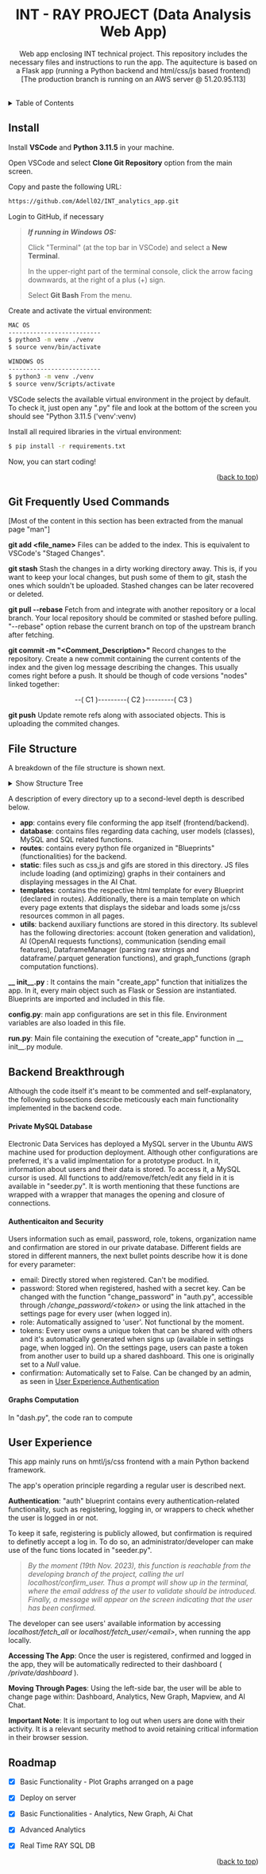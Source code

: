<div id="top"></div>

<h1 align="center"> INT - RAY PROJECT (Data Analysis Web App) </h1>

<p align="center">Web app enclosing INT technical project. This repository includes the necessary files and instructions to run the app. The aquitecture is based on a Flask app (running a Python backend and html/css/js based frontend)<br>[The production branch is running on an AWS server @ 51.20.95.113]</p>
<br />

<!-- TABLE OF CONTENTS -->
<details>
  <summary>Table of Contents</summary>
  <ol>
    <li><a href="#Install">Install</a></li>
    <li><a href='#Git Frequently Used Commands'>Git Frequently Used Commands</a></li>
    <li><a href="#File Structure">File Structure</a></li>
    <li><a href="#User Experience">User Experience</a></li>
    <li><a href="Backend Breakthrough">Backend Breakthrough</a></li>
        <ul>
            <li><a href="#Private MySQL Database">Private MySQL Database</a></li>
            <li><a href="#Authenticaiton and Security">Authenticaiton and Security</a></li>
            <li><a href="#Graphs Computation">Graphs Computation</a></li>
        </ul>
    <li><a href="#roadmap">Roadmap</a></li>

  </ol>
</details>


<!-- Install -->
<div id="Install"></div>

## Install

Install **VSCode** and **Python 3.11.5** in your machine.

Open VSCode and select **Clone Git Repository** option from the main screen.

Copy and paste the following URL:
```sh
https://github.com/Adell02/INT_analytics_app.git
```

Login to GitHub, if necessary

> **_If running in Windows OS:_** 
> 
> Click "Terminal" (at the top bar in VSCode) and select a **New Terminal**. 
> 
> In the upper-right part of the terminal console, click the arrow facing downwards, at the right of a plus (+) sign. 
> 
> Select **Git Bash** From the menu.


Create and activate the virtual environment:
```sh
MAC OS
--------------------------
$ python3 -m venv ./venv
$ source venv/bin/activate

WINDOWS OS
--------------------------
$ python3 -m venv ./venv
$ source venv/Scripts/activate
```
VSCode selects the available virtual environment in the project by default. To check it, just open any ".py" file and look at the bottom of the screen you should see "Python 3.11.5 ('venv':venv)


Install all required libraries in the virtual environment:
```sh
$ pip install -r requirements.txt
```

Now, you can start coding!

<p align="right">(<a href="#top">back to top</a>)</p>

## Git Frequently Used Commands
<div id="Git Frequently Used Commands"></div>

[Most of the content in this section has been extracted from the manual page "man"]

**git add <file_name>**
Files can be added to the index. This is equivalent to VSCode's "Staged Changes". 

**git stash**
Stash the changes in a dirty working directory away. This is, if you want to keep your local changes, but push some of them to git, stash the ones which souldn't be uploaded.
Stashed changes can be later recovered or deleted.

**git pull --rebase**
Fetch from and integrate with another repository or a local branch. Your local repository should be commited or stashed before pulling. "--rebase" option rebase the current branch on top of the upstream branch after fetching.

**git commit -m "<Comment_Description>"**
Record changes to the repository. Create a new commit containing the current contents of the index and the given log message describing the changes. This usually comes right before a push. It should be though of code versions "nodes" linked together: 
<p align='center'>
--( C1 )---------( C2 )---------( C3 )
</p>

**git push**
Update remote refs along with associated objects. This is uploading the commited changes. 


## File Structure
<div id="File Structure"></div>

A breakdown of the file structure is shown next.

<details>
  <summary>Show Structure Tree</summary>

>
\\__ app<br>
... \\__ database<br>
........ \\__ dfs<br>
........ \\__ models.py<br>
........ \\__ seeder.py<br>
... \\__ routes<br>
........ \\__ ai_chat.py<br>
........ \\__ auth.py<br>
........ \\__ dash.py<br>
........ \\__ newgraphic.py<br>
........ \\__ RESTful_API.py<br>
........ \\__ settings.py<br>
......... \\__ analytics.py<br>
.... \\__ static<br>
......... \\__ css<br>
.............. \\__ analytics.css<br>
.............. \\__ main.css<br>
.............. \\__ mapview.css<br>
.............. \\__ settings.css<br>
......... \\__ js<br>
.............. \\__ chat_ai.js<br>
.............. \\__ load_graphs.js<br>
......... \\__ gif<br>
.............. \\__ R.gif<br>
.... \\__ templates<br>
......... \\__ ai_chat.html<br>
......... \\__ analytics.html<br>
......... \\__ change_password.html<br>
......... \\__ confirm_email.html<br>
......... \\__ dashboard.html<br>
......... \\__ datasource.html<br>
......... \\__ login.html<br>
......... \\__ mapview.html<br>
......... \\__ newgraphic.html<br>
......... \\__ register.html<br>
......... \\__ settings.py<br>
......... \\__ template.html<br>
.... \\__ utils<br>
......... \\__ account<br>
.............. \\__ token.py<br>
......... \\__ AI<br>
.............. \\__ openai_request.py<br>
......... \\__ communication<br>
.............. \\__ mailing.py<br>
......... \\__ DataframeManager<br>
.............. \\__ load_df.py<br>
......... \\__ graph_functions<br>
.............. \\__ consumption_vs_temp.py<br>
.............. \\__ dashboard_config.json<br>
.............. \\__ functions.py<br>
.............. \\__ generate_dashboard_graphics.py<br>
\\__ __init__.py<br>
\\__ config.py<br>
\\__ README.md<br>
\\__ .gitignore<br>
\\__ requirements.txt<br>
\\__ run.py<br>

</details>
 
 A description of every directory up to a second-level depth is described below.

 - **app**: contains every file conforming the app itself (frontend/backend).
 - **database**: contains files regarding data caching, user models (classes), MySQL and SQL related functions. 
 - **routes**: contains every python file organized in "Blueprints" (functionalities) for the backend.
 - **static**: files such as css,js and gifs are stored in this directory. JS files include loading (and optimizing) graphs in their containers and displaying messages in the AI Chat.
 - **templates**: contains the respective html template for every Blueprint (declared in routes). Additionally, there is a main template on which every page extents that displays the sidebar and loads some js/css resources common in all pages.
 - **utils**: backend auxiliary functions are stored in this directory. Its sublevel has the following directories: account (token generation and validation), AI (OpenAI requests functions), communication (sending email features), DataframeManager (parsing raw strings and dataframe/.parquet generation functions), and graph_functions (graph computation functions).

 **__ init__.py** : It contains the main "create_app" function that initializes the app. In it, every main object such as Flask or Session are instantiated. Blueprints are imported and included in this file. 

 **config.py**: main app configurations are set in this file. Environment variables are also loaded in this file.

 **run.py**: Main file containing the execution of "create_app" function in __ init__.py module.


## Backend Breakthrough
<div id="Backend Breakthrough"></div>

Although the code itself it's meant to be commented and self-explanatory, the following subsections describe meticously each main functionality implemented in the backend code.

#### Private MySQL Database
<div id="Private MySQL Database"></div>

Electronic Data Services has deployed a MySQL server in the Ubuntu AWS machine used for production deployment. Although other configurations are preferred, it's a valid implmentation for a prototype product. In it, information about users and their data is stored. To access it, a MySQL cursor is used. All functions to add/remove/fetch/edit any field in it is available in "seeder.py". It is worth mentioning that these functions are wrapped with a wrapper that manages the opening and closure of connections. 

#### Authenticaiton and Security
<div id="Authenticaiton and Security"></div>

Users information such as email, password, role, tokens, organization name and confirmation are stored in our private database. Different fields are stored in different manners, the next bullet points describe how it is done for every parameter:
- email: Directly stored when registered. Can't be modified.
- password: Stored when registered, hashed with a secret key. Can be changed with the function "change_password" in "auth.py", accessible through _/change_password/\<token>_ or using the link attached in the settings page for every user (when logged in).
- role: Automatically assigned to 'user'. Not functional by the moment.
- tokens: Every user owns a unique token that can be shared with others and it's automatically generated when signs up (available in settings page, when logged in). On the settings page, users can paste a token from another user to build up a shared dashboard. This one is originally set to a _Null_ value.  
- confirmation: Automatically set to False. Can be changed by an admin, as seen in <a href="#user-experience"> User Experience.Authentication</a>

#### Graphs Computation
<div id="Graphs Computation"></div>

In "dash.py", the code ran to compute 



## User Experience
<div id="User Experience"></div>

This app mainly runs on hmtl/js/css frontend with a main Python backend framework.

The app's operation principle regarding a regular user is described next.

**Authentication**: "auth" blueprint contains every authentication-related functionality, such as registering, logging in, or wrappers to check whether the user is logged in or not. 

To keep it safe, registering is publicly allowed, but confirmation is required to definetly accept a log in. To do so, an administrator/developer can make use of the func tions located in "seeder.py". 

>_By the moment (19th Nov. 2023), this function is reachable from the developing branch of the project, calling the url localhost/confirm_user. Thus a prompt will show up in the terminal, where the email address of the user to validate should be introduced. Finally, a message will appear on the screen indicating that the user has been confirmed._

The developer can see users' available information by accessing _localhost/fetch_all_ or _localhost/fetch_user/\<email>_, when running the app locally. 

**Accessing The App**: Once the user is registered, confirmed and logged in the app, they will be automatically redirected to their dashboard ( _/private/dashboard_ ). 

**Moving Through Pages**: Using the left-side bar, the user will be able to change page within: Dashboard, Analytics, New Graph, Mapview, and AI Chat.

**Important Note**: It is important to log out when users are done with their activity. It is a relevant security method to avoid retaining critical information in their browser session.


<!-- ROADMAP -->
## Roadmap
<div id="Roadmap"></div>

- [x] Basic Functionality - Plot Graphs arranged on a page
- [x] Deploy on server
- [x] Basic Functionalities - Analytics, New Graph, Ai Chat
- [x] Advanced Analytics
- [x] Real Time RAY SQL DB 


<p align="right">(<a href="#top">back to top</a>)</p>
